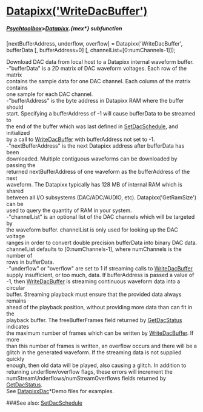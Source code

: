 # [Datapixx('WriteDacBuffer')](Datapixx-WriteDacBuffer) 
##### [Psychtoolbox](Psychtoolbox)>[Datapixx](Datapixx).{mex*} subfunction

[nextBufferAddress, underflow, overflow] = Datapixx('WriteDacBuffer', bufferData [, bufferAddress=0] [, channelList=[0:numChannels-1]]);

Download DAC data from local host to a Datapixx internal waveform buffer.  
-"bufferData" is a 2D matrix of DAC waveform voltages. Each row of the matrix  
contains the sample data for one DAC channel. Each column of the matrix contains  
one sample for each DAC channel.  
-"bufferAddress" is the byte address in Datapixx RAM where the buffer should  
start. Specifying a bufferAddress of -1 will cause bufferData to be streamed to  
the end of the buffer which was last defined in [SetDacSchedule](SetDacSchedule), and initialized  
by a call to [WriteDacBuffer](WriteDacBuffer) with bufferAddress not set to -1.  
-"nextBufferAddress" is the next Datapixx address after bufferData has been  
downloaded. Multiple contiguous waveforms can be downloaded by passing the  
returned nextBufferAddress of one waveform as the bufferAddress of the next  
waveform. The Datapixx typically has 128 MB of internal RAM which is shared  
between all I/O subsystems (DAC/ADC/AUDIO, etc). Datapixx('GetRamSize') can be  
used to query the quantity of RAM in your system.  
-"channelList" is an optional list of the DAC channels which will be targeted by  
the waveform buffer. channelList is only used for looking up the DAC voltage  
ranges in order to convert double precision bufferData into binary DAC data.  
channelList defaults to [0:numChannels-1], where numChannels is the number of  
rows in bufferData.  
-"underflow" or "overflow" are set to 1 if streaming calls to [WriteDacBuffer](WriteDacBuffer)  
supply insufficient, or too much, data. If bufferAddress is passed a value of  
-1, then [WriteDacBuffer](WriteDacBuffer) is streaming continuous waveform data into a circular  
buffer. Streaming playback must ensure that the provided data always remains  
ahead of the playback position, without providing more data than can fit in the  
playback buffer. The freeBufferFrames field returned by [GetDacStatus](GetDacStatus) indicates  
the maximum number of frames which can be written by [WriteDacBuffer](WriteDacBuffer). If more  
than this number of frames is written, an overflow occurs and there will be a  
glitch in the generated waveform. If the streaming data is not supplied quickly  
enough, then old data will be played, also causing a glitch. In addition to  
returning underflow/overflow flags, these errors will increment the  
numStreamUnderflows/numStreamOverflows fields returned by [GetDacStatus](GetDacStatus).  
See [DatapixxDac](DatapixxDac)\*Demo files for examples.  
  


###See also:
[SetDacSchedule](Datapixx-SetDacSchedule)
